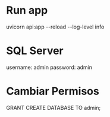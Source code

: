 # Run app
uvicorn api:app --reload --log-level info

# SQL Server
username: admin
password: admin

# Cambiar Permisos
GRANT CREATE DATABASE TO admin;